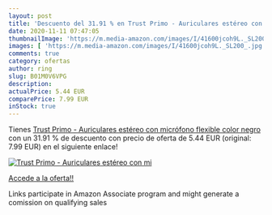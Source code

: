 ```yaml
---
layout: post
title: 'Descuento del 31.91 % en Trust Primo - Auriculares estéreo con mi'
date: 2020-11-11 07:47:05
thumbnailImage: 'https://m.media-amazon.com/images/I/41600jcoh9L._SL200_.jpg'
images: [ 'https://m.media-amazon.com/images/I/41600jcoh9L._SL200_.jpg' ]
comments: true
category: ofertas
author: ring
slug: B01M0V6VPG
description:
actualPrice: 5.44 EUR
comparePrice: 7.99 EUR
inStock: true
---
```


Tienes [Trust Primo - Auriculares estéreo con micrófono flexible  color negro](https://www.amazon.es/dp/B01M0V6VPG/?tag=tolees-21) con un 31.91 % de descuento con precio de oferta de 5.44 EUR (original: 7.99 EUR) en el siguiente enlace!

[![Trust Primo - Auriculares estéreo con mi](https://m.media-amazon.com/images/I/41600jcoh9L._SL200_.jpg)](https://www.amazon.es/dp/B01M0V6VPG/?tag=tolees-21)

[Accede a la oferta!!](https://www.amazon.es/dp/B01M0V6VPG/?tag=tolees-21)

Links participate in Amazon Associate program and might generate a comission on qualifying sales


